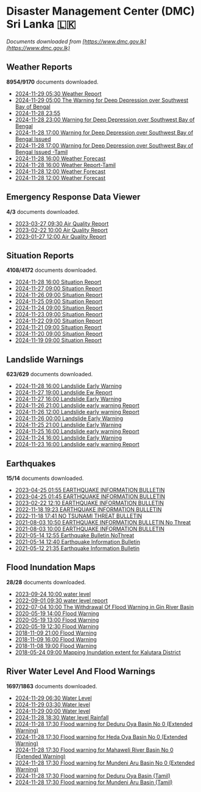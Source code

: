 # Disaster Management Center (DMC) Sri Lanka :sri_lanka:

*Documents downloaded from [https://www.dmc.gov.lk](https://www.dmc.gov.lk)*

## Weather Reports

**8954/9170** documents downloaded.

* [2024-11-29 05:30 Weather Report](data/weather-reports/20241129.0530.weather-report.pdf)
* [2024-11-29 05:00 The Warning for Deep Depression over Southwest Bay of Bengal](data/weather-reports/20241129.0500.the-warning-for-deep-depression-over-southwest-bay-of-bengal.pdf)
* [2024-11-28 23:55 ](data/weather-reports/20241128.2355..pdf)
* [2024-11-28 23:00 Warning for Deep Depression over Southwest Bay of Bengal](data/weather-reports/20241128.2300.warning-for-deep-depression-over-southwest-bay-of-bengal.pdf)
* [2024-11-28 17:00 Warning for Deep Depression over Southwest Bay of Bengal Issued](data/weather-reports/20241128.1700.warning-for-deep-depression-over-southwest-bay-of-bengal-issued.pdf)
* [2024-11-28 17:00 Warning for Deep Depression over Southwest Bay of Bengal Issued -Tamil](data/weather-reports/20241128.1700.warning-for-deep-depression-over-southwest-bay-of-bengal-issued-tamil.pdf)
* [2024-11-28 16:00 Weather Forecast](data/weather-reports/20241128.1600.weather-forecast.pdf)
* [2024-11-28 16:00 Weather Report-Tamil](data/weather-reports/20241128.1600.weather-reporttamil.pdf)
* [2024-11-28 12:00 Weather Forecast](data/weather-reports/20241128.1200.weather-forecast.pdf)
* [2024-11-28 12:00 Weather Forecast](data/weather-reports/20241128.1200.weather-forecast.pdf)

## Emergency Response Data Viewer

**4/3** documents downloaded.

* [2023-03-27 09:30 Air Quality Report](data/emergency-response-data-viewer/20230327.0930.air-quality-report.pdf)
* [2023-02-22 10:00 Air Quality Report](data/emergency-response-data-viewer/20230222.1000.air-quality-report.pdf)
* [2023-01-27 12:00 Air Quality Report](data/emergency-response-data-viewer/20230127.1200.air-quality-report.pdf)

## Situation Reports

**4108/4172** documents downloaded.

* [2024-11-28 16:00 Situation Report](data/situation-reports/20241128.1600.situation-report.pdf)
* [2024-11-27 09:00 Situation Report](data/situation-reports/20241127.0900.situation-report.pdf)
* [2024-11-26 09:00 Situation Report](data/situation-reports/20241126.0900.situation-report.pdf)
* [2024-11-25 09:00 Situation Report](data/situation-reports/20241125.0900.situation-report.pdf)
* [2024-11-24 09:00 Situation Report](data/situation-reports/20241124.0900.situation-report.pdf)
* [2024-11-23 09:00 Situation Report](data/situation-reports/20241123.0900.situation-report.pdf)
* [2024-11-22 09:00 Situation Report](data/situation-reports/20241122.0900.situation-report.pdf)
* [2024-11-21 09:00 Situation Report](data/situation-reports/20241121.0900.situation-report.pdf)
* [2024-11-20 09:00 Situation Report](data/situation-reports/20241120.0900.situation-report.pdf)
* [2024-11-19 09:00 Situation Report](data/situation-reports/20241119.0900.situation-report.pdf)

## Landslide Warnings

**623/629** documents downloaded.

* [2024-11-28 16:00 Landslide Early Warning](data/landslide-warnings/20241128.1600.landslide-early-warning.pdf)
* [2024-11-27 19:00 Landslide Ew Report](data/landslide-warnings/20241127.1900.landslide-ew-report.pdf)
* [2024-11-27 16:00 Landslide Early Warning](data/landslide-warnings/20241127.1600.landslide-early-warning.pdf)
* [2024-11-26 21:00 Landslide early warning Report](data/landslide-warnings/20241126.2100.landslide-early-warning-report.pdf)
* [2024-11-26 12:00 Landslide early warning Report](data/landslide-warnings/20241126.1200.landslide-early-warning-report.pdf)
* [2024-11-26 00:00 Landslide Early Warning](data/landslide-warnings/20241126.0000.landslide-early-warning.pdf)
* [2024-11-25 21:00 Landslide Early Warning](data/landslide-warnings/20241125.2100.landslide-early-warning.pdf)
* [2024-11-25 16:00 Landslide early warning Report](data/landslide-warnings/20241125.1600.landslide-early-warning-report.pdf)
* [2024-11-24 16:00 Landslide Early Warning](data/landslide-warnings/20241124.1600.landslide-early-warning.pdf)
* [2024-11-23 16:00 Landslide early warning Report](data/landslide-warnings/20241123.1600.landslide-early-warning-report.pdf)

## Earthquakes

**15/14** documents downloaded.

* [2023-04-25 01:55 EARTHQUAKE INFORMATION BULLETIN](data/earthquakes/20230425.0155.earthquake-information-bulletin.pdf)
* [2023-04-25 01:45 EARTHQUAKE INFORMATION BULLETIN](data/earthquakes/20230425.0145.earthquake-information-bulletin.pdf)
* [2023-02-22 12:10 EARTHQUAKE INFORMATION BULLETIN](data/earthquakes/20230222.1210.earthquake-information-bulletin.pdf)
* [2022-11-18 19:23 EARTHQUAKE INFORMATION BULLETIN](data/earthquakes/20221118.1923.earthquake-information-bulletin.pdf)
* [2022-11-18 17:41 NO TSUNAMI THREAT BULLETIN](data/earthquakes/20221118.1741.no-tsunami-threat-bulletin.pdf)
* [2021-08-03 10:50 EARTHQUAKE INFORMATION BULLETIN No Threat](data/earthquakes/20210803.1050.earthquake-information-bulletin-no-threat.pdf)
* [2021-08-03 10:00 EARTHQUAKE INFORMATION BULLETIN](data/earthquakes/20210803.1000.earthquake-information-bulletin.pdf)
* [2021-05-14 12:55 Earthquake Bulletin NoThreat](data/earthquakes/20210514.1255.earthquake-bulletin-nothreat.pdf)
* [2021-05-14 12:40 Earthquake Information Bulletin](data/earthquakes/20210514.1240.earthquake-information-bulletin.pdf)
* [2021-05-12 21:35 Earthquake Information Bulletin](data/earthquakes/20210512.2135.earthquake-information-bulletin.pdf)

## Flood Inundation Maps

**28/28** documents downloaded.

* [2023-09-24 10:00 water level](data/flood-inundation-maps/20230924.1000.water-level.pdf)
* [2022-09-01 09:30 water level report](data/flood-inundation-maps/20220901.0930.water-level-report.pdf)
* [2022-07-04 10:00 The Withdrawal Of Flood Warning in Gin River Basin](data/flood-inundation-maps/20220704.1000.the-withdrawal-of-flood-warning-in-gin-river-basin.pdf)
* [2020-05-19 14:00 Flood Warning](data/flood-inundation-maps/20200519.1400.flood-warning.pdf)
* [2020-05-19 13:00 Flood Warning](data/flood-inundation-maps/20200519.1300.flood-warning.pdf)
* [2020-05-19 12:30 Flood Warning](data/flood-inundation-maps/20200519.1230.flood-warning.pdf)
* [2018-11-09 21:00 Flood Warning](data/flood-inundation-maps/20181109.2100.flood-warning.PDF)
* [2018-11-09 16:00 Flood Warning](data/flood-inundation-maps/20181109.1600.flood-warning.PDF)
* [2018-11-08 19:00 Flood Warning](data/flood-inundation-maps/20181108.1900.flood-warning.PDF)
* [2018-05-24 09:00 Mapping Inundation extent for Kalutara District](data/flood-inundation-maps/20180524.0900.mapping-inundation-extent-for-kalutara-district.pdf)

## River Water Level And Flood Warnings

**1697/1863** documents downloaded.

* [2024-11-29 06:30 Water Level](data/river-water-level-and-flood-warnings/20241129.0630.water-level.jpg)
* [2024-11-29 03:30 Water level](data/river-water-level-and-flood-warnings/20241129.0330.water-level.jpg)
* [2024-11-29 00:00 Water level](data/river-water-level-and-flood-warnings/20241129.0000.water-level.jpg)
* [2024-11-28 18:30 Water level  Rainfall](data/river-water-level-and-flood-warnings/20241128.1830.water-level-rainfall.jpg)
* [2024-11-28 17:30 Flood warning for Deduru Oya Basin  No 0  (Extended Warning)](data/river-water-level-and-flood-warnings/20241128.1730.flood-warning-for-deduru-oya-basin-no-0-extended-warning.pdf)
* [2024-11-28 17:30 Flood warning for Heda Oya Basin  No 0  (Extended Warning)](data/river-water-level-and-flood-warnings/20241128.1730.flood-warning-for-heda-oya-basin-no-0-extended-warning.pdf)
* [2024-11-28 17:30 Flood warning for Mahaweli River Basin  No 0  (Extended Warning)](data/river-water-level-and-flood-warnings/20241128.1730.flood-warning-for-mahaweli-river-basin-no-0-extended-warning.pdf)
* [2024-11-28 17:30 Flood warning for Mundeni Aru Basin  No 0  (Extended Warning)](data/river-water-level-and-flood-warnings/20241128.1730.flood-warning-for-mundeni-aru-basin-no-0-extended-warning.pdf)
* [2024-11-28 17:30 Flood warning for Deduru Oya Basin (Tamil)](data/river-water-level-and-flood-warnings/20241128.1730.flood-warning-for-deduru-oya-basin-tamil.pdf)
* [2024-11-28 17:30 Flood warning for Mundeni Aru Basin (Tamil)](data/river-water-level-and-flood-warnings/20241128.1730.flood-warning-for-mundeni-aru-basin-tamil.pdf)
